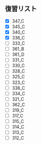 ## 復習リスト

- [x] 347_C
- [x] 345_C
- [x] 340_C
- [x] 336_C
- [ ] 333_C
- [ ] 361_B
- [ ] 361_D
- [ ] 331_C
- [ ] 330_C
- [ ] 328_C
- [ ] 325_C
- [ ] 323_C
- [ ] 338_C
- [ ] 334_C
- [ ] 321_C
- [ ] 362_C
- [ ] 319_C
- [ ] 317_C
- [ ] 315_C
- [ ] 314_C
- [ ] 313_C
- [ ] 312_C
